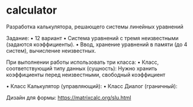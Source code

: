 # calculator
Разработка калькулятора, решающего системы линейных уравнений

Задание:
• 12 вариант
• Система уравнений с тремя неизвестными (задаются коэффициенты).
• Ввод, хранение уравнений в памяти (до 4 систем), вычисление неизвестных.

При выполнении работы использовать три класса:
• Класс, соответствующий типу данных (сущность):
	Нужно хранить коэффициенты перед неизвестными, свободный коэффициент

• Класс Калькулятор (управляющий):
• Класс Диалог (граничный):

Дизайн для формы: https://matrixcalc.org/slu.html
